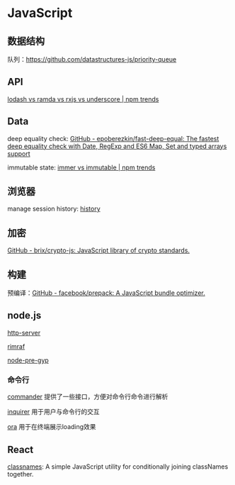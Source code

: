 # JavaScript

## 数据结构

队列：<https://github.com/datastructures-js/priority-queue>

## API

[lodash vs ramda vs rxjs vs underscore | npm trends](https://www.npmtrends.com/lodash-vs-ramda-vs-underscore-vs-rxjs)

## Data

deep equality check: [GitHub - epoberezkin/fast-deep-equal: The fastest deep equality check with Date, RegExp and ES6 Map, Set and typed arrays support](https://github.com/epoberezkin/fast-deep-equal)

immutable state: [immer vs immutable | npm trends](https://www.npmtrends.com/immer-vs-immutable)

## 浏览器

manage session history: [history](https://www.npmjs.com/package/history)

## 加密

[GitHub - brix/crypto-js: JavaScript library of crypto standards.](https://github.com/brix/crypto-js)

## 构建

预编译：[GitHub - facebook/prepack: A JavaScript bundle optimizer.](https://github.com/facebook/prepack)

## node.js

[http-server](https://www.npmjs.com/package/http-server)

[rimraf](https://www.npmjs.com/package/rimraf)

[node-pre-gyp](https://www.npmjs.com/package/node-pre-gyp)

### 命令行

[commander](https://www.npmjs.com/package/commander) 提供了一些接口，方便对命令行命令进行解析

[inquirer](https://www.npmjs.com/package/inquirer) 用于用户与命令行的交互

[ora](https://www.npmjs.com/package/ora) 用于在终端展示loading效果

## React

[classnames](https://www.npmjs.com/package/classnames): A simple JavaScript utility for conditionally joining classNames together.
